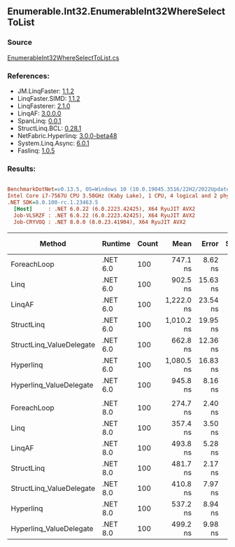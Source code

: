 ﻿## Enumerable.Int32.EnumerableInt32WhereSelectToList

### Source
[EnumerableInt32WhereSelectToList.cs](../LinqBenchmarks/Enumerable/Int32/EnumerableInt32WhereSelectToList.cs)

### References:
- JM.LinqFaster: [1.1.2](https://www.nuget.org/packages/JM.LinqFaster/1.1.2)
- LinqFaster.SIMD: [1.1.2](https://www.nuget.org/packages/LinqFaster.SIMD/1.0.3)
- LinqFasterer: [2.1.0](https://www.nuget.org/packages/LinqFasterer/2.1.0)
- LinqAF: [3.0.0.0](https://www.nuget.org/packages/LinqAF/3.0.0.0)
- SpanLinq: [0.0.1](https://www.nuget.org/packages/SpanLinq/0.0.1)
- StructLinq.BCL: [0.28.1](https://www.nuget.org/packages/StructLinq/0.28.1)
- NetFabric.Hyperlinq: [3.0.0-beta48](https://www.nuget.org/packages/NetFabric.Hyperlinq/3.0.0-beta48)
- System.Linq.Async: [6.0.1](https://www.nuget.org/packages/System.Linq.Async/6.0.1)
- Faslinq: [1.0.5](https://www.nuget.org/packages/Faslinq/1.0.5)

### Results:
``` ini

BenchmarkDotNet=v0.13.5, OS=Windows 10 (10.0.19045.3516/22H2/2022Update)
Intel Core i7-7567U CPU 3.50GHz (Kaby Lake), 1 CPU, 4 logical and 2 physical cores
.NET SDK=8.0.100-rc.1.23463.5
  [Host]     : .NET 6.0.22 (6.0.2223.42425), X64 RyuJIT AVX2
  Job-VLSRZF : .NET 6.0.22 (6.0.2223.42425), X64 RyuJIT AVX2
  Job-CRYVOQ : .NET 8.0.0 (8.0.23.41904), X64 RyuJIT AVX2


```
|                   Method |  Runtime | Count |       Mean |    Error |   StdDev |     Median |        Ratio | RatioSD |   Gen0 | Allocated | Alloc Ratio |
|------------------------- |--------- |------ |-----------:|---------:|---------:|-----------:|-------------:|--------:|-------:|----------:|------------:|
|              ForeachLoop | .NET 6.0 |   100 |   747.1 ns |  8.62 ns |  6.73 ns |   745.1 ns |     baseline |         | 0.3242 |     680 B |             |
|                     Linq | .NET 6.0 |   100 |   902.5 ns | 15.63 ns | 19.19 ns |   895.2 ns | 1.20x slower |   0.03x | 0.3815 |     800 B |  1.18x more |
|                   LinqAF | .NET 6.0 |   100 | 1,222.0 ns | 23.54 ns | 22.02 ns | 1,227.2 ns | 1.63x slower |   0.03x | 0.3242 |     680 B |  1.00x more |
|               StructLinq | .NET 6.0 |   100 | 1,010.2 ns | 19.95 ns | 15.58 ns | 1,014.2 ns | 1.35x slower |   0.03x | 0.1869 |     392 B |  1.73x less |
| StructLinq_ValueDelegate | .NET 6.0 |   100 |   662.8 ns | 12.36 ns | 15.18 ns |   657.8 ns | 1.13x faster |   0.02x | 0.1450 |     304 B |  2.24x less |
|                Hyperlinq | .NET 6.0 |   100 | 1,080.5 ns | 16.83 ns | 14.05 ns | 1,082.8 ns | 1.44x slower |   0.02x | 0.1450 |     304 B |  2.24x less |
|  Hyperlinq_ValueDelegate | .NET 6.0 |   100 |   945.8 ns |  8.16 ns |  7.23 ns |   943.7 ns | 1.27x slower |   0.01x | 0.1450 |     304 B |  2.24x less |
|                          |          |       |            |          |          |            |              |         |        |           |             |
|              ForeachLoop | .NET 8.0 |   100 |   274.7 ns |  2.40 ns |  2.13 ns |   273.9 ns |     baseline |         | 0.3247 |     680 B |             |
|                     Linq | .NET 8.0 |   100 |   357.4 ns |  3.50 ns |  3.89 ns |   356.3 ns | 1.30x slower |   0.01x | 0.3824 |     800 B |  1.18x more |
|                   LinqAF | .NET 8.0 |   100 |   493.8 ns |  5.28 ns |  4.94 ns |   493.5 ns | 1.80x slower |   0.02x | 0.3242 |     680 B |  1.00x more |
|               StructLinq | .NET 8.0 |   100 |   481.7 ns |  2.17 ns |  1.81 ns |   481.5 ns | 1.75x slower |   0.01x | 0.1869 |     392 B |  1.73x less |
| StructLinq_ValueDelegate | .NET 8.0 |   100 |   410.8 ns |  7.97 ns |  8.52 ns |   407.6 ns | 1.50x slower |   0.03x | 0.1450 |     304 B |  2.24x less |
|                Hyperlinq | .NET 8.0 |   100 |   537.2 ns |  8.94 ns |  7.92 ns |   539.0 ns | 1.96x slower |   0.04x | 0.1450 |     304 B |  2.24x less |
|  Hyperlinq_ValueDelegate | .NET 8.0 |   100 |   499.2 ns |  9.98 ns | 22.52 ns |   486.9 ns | 1.87x slower |   0.06x | 0.1450 |     304 B |  2.24x less |
